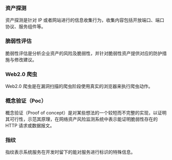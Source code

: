 ### 资产探测	
资产探测是针对 IP 或者网站进行的信息收集行为，收集内容包括开放端口、端口协议、服务组件等。
### 脆弱性评估	
脆弱性评估是分析企业资产的风险及脆弱性，并针对脆弱性资产提供对应的防护措施与修改建议。
### Web2.0 爬虫	
Web2.0 爬虫是在漏洞扫描的爬虫阶段使用真实的浏览器来执行爬虫动作。
### 概念验证（Poc）	
概念验证（Proof of concept）是对某些想法的一个较短而不完整的实现，以证明其可行性，示范其原理，在网络资产风险监测系统中表示能证明脆弱性存在的 HTTP 请求或数据报文。
### 指纹	
指纹表示系统服务在开发时留下的能对服务进行标识的特殊信息。
